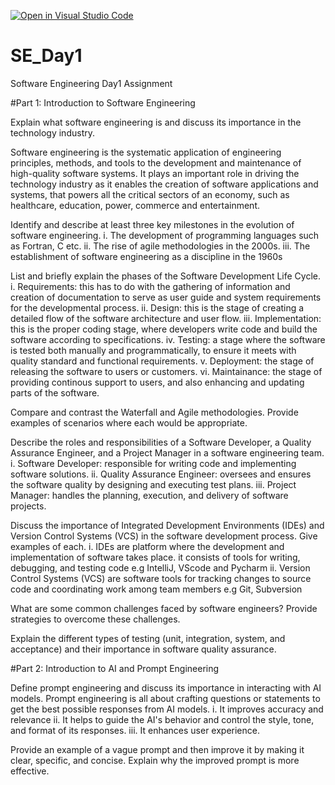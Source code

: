 [![Open in Visual Studio Code](https://classroom.github.com/assets/open-in-vscode-2e0aaae1b6195c2367325f4f02e2d04e9abb55f0b24a779b69b11b9e10269abc.svg)](https://classroom.github.com/online_ide?assignment_repo_id=18406615&assignment_repo_type=AssignmentRepo)
# SE_Day1
Software Engineering Day1 Assignment

#Part 1: Introduction to Software Engineering

Explain what software engineering is and discuss its importance in the technology industry.

Software engineering is the systematic application of engineering principles, methods, and tools to the development and maintenance of high-quality software systems.
It plays an important role in driving the technology industry as it enables the creation of software applications and systems, that powers all the critical sectors of an economy, such as healthcare, education, power, commerce and entertainment.


Identify and describe at least three key milestones in the evolution of software engineering.
i. The development of programming languages such as Fortran, C etc.
ii. The rise of agile methodologies in the 2000s.
iii. The establishment of software engineering as a discipline in the 1960s


List and briefly explain the phases of the Software Development Life Cycle.
i. Requirements: this has to do with the gathering of information and creation of documentation to serve as user guide and system requirements for the developmental process.
ii. Design: this is the stage of creating a detailed flow of the software architecture and user flow.
iii. Implementation: this is the proper coding stage, where developers write code and build the software according to specifications.
iv. Testing: a stage where the software is tested both manually and programmatically, to ensure it meets with quality standard and functional requirements.
v. Deployment: the stage of releasing the software to users or customers.
vi. Maintainance: the stage of providing continous support to users, and also enhancing and updating parts of the software.

Compare and contrast the Waterfall and Agile methodologies. Provide examples of scenarios where each would be appropriate.


Describe the roles and responsibilities of a Software Developer, a Quality Assurance Engineer, and a Project Manager in a software engineering team.
i. Software Developer: responsible for writing code and implementing software solutions.
ii. Quality Assurance Engineer: oversees and ensures the software quality by designing and executing test plans.
iii. Project Manager: handles the planning, execution, and delivery of software projects.


Discuss the importance of Integrated Development Environments (IDEs) and Version Control Systems (VCS) in the software development process. Give examples of each.
i. IDEs are platform where the development and implementation of software takes place. it consists of tools for writing, debugging, and testing code e.g IntelliJ, VScode and Pycharm
ii. Version Control Systems (VCS) are software tools for tracking changes to source code and coordinating work among team members e.g Git, Subversion


What are some common challenges faced by software engineers? Provide strategies to overcome these challenges.


Explain the different types of testing (unit, integration, system, and acceptance) and their importance in software quality assurance.


#Part 2: Introduction to AI and Prompt Engineering


Define prompt engineering and discuss its importance in interacting with AI models.
Prompt engineering is all about crafting questions or statements to get the best possible responses from AI models.
i. It improves accuracy and relevance
ii. It helps to guide the AI's behavior and control the style, tone, and format of its responses.
iii. It enhances user experience.

Provide an example of a vague prompt and then improve it by making it clear, specific, and concise. Explain why the improved prompt is more effective.
